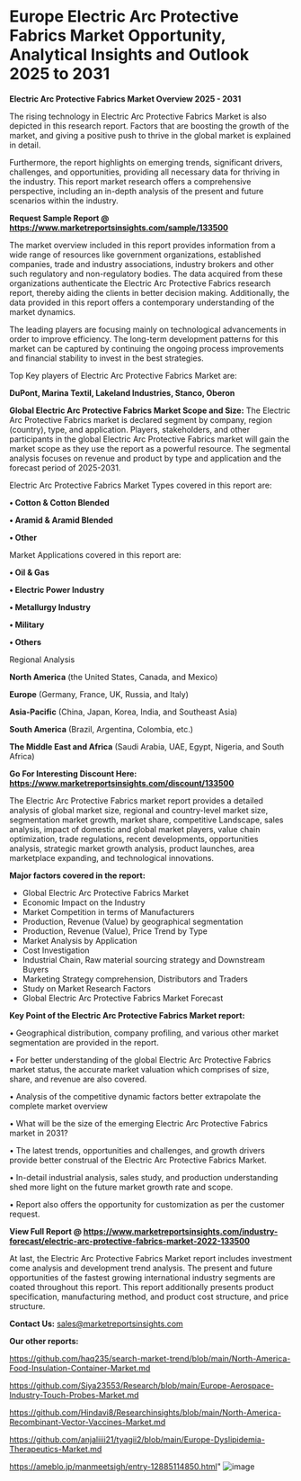 # Europe Electric Arc Protective Fabrics Market Opportunity, Analytical Insights and Outlook 2025 to 2031

<Strong> Electric Arc Protective Fabrics Market Overview 2025 - 2031</strong>

The rising technology in Electric Arc Protective Fabrics Market is also depicted in this research report. Factors that are boosting the growth of the market, and giving a positive push to thrive in the global market is explained in detail.

Furthermore, the report highlights on emerging trends, significant drivers, challenges, and opportunities, providing all necessary data for thriving in the industry. This report market research offers a comprehensive perspective, including an in-depth analysis of the present and future scenarios within the industry.

<strong>Request Sample Report @ <a href=https://www.marketreportsinsights.com/sample/133500>https://www.marketreportsinsights.com/sample/133500</a></strong>

The market overview included in this report provides information from a wide range of resources like government organizations, established companies, trade and industry associations, industry brokers and other such regulatory and non-regulatory bodies. The data acquired from these organizations authenticate the Electric Arc Protective Fabrics research report, thereby aiding the clients in better decision making. Additionally, the data provided in this report offers a contemporary understanding of the market dynamics.

The leading players are focusing mainly on technological advancements in order to improve efficiency. The long-term development patterns for this market can be captured by continuing the ongoing process improvements and financial stability to invest in the best strategies.

Top Key players of Electric Arc Protective Fabrics Market are:

<strong>DuPont, Marina Textil, Lakeland Industries, Stanco, Oberon</strong>

<strong><b>Global Electric Arc Protective Fabrics Market Scope and Size:</b></strong>
The Electric Arc Protective Fabrics market is declared segment by company, region (country), type, and application. Players, stakeholders, and other participants in the global Electric Arc Protective Fabrics market will gain the market scope as they use the report as a powerful resource. The segmental analysis focuses on revenue and product by type and application and the forecast period of 2025-2031.

Electric Arc Protective Fabrics Market Types covered in this report are:

<strong>• Cotton & Cotton Blended

• Aramid & Aramid Blended

• Other</strong>

Market Applications covered in this report are:

<strong>• Oil & Gas

• Electric Power Industry

• Metallurgy Industry

• Military

• Others</strong> 

Regional Analysis

<strong>North America</strong> (the United States, Canada, and Mexico)

<strong>Europe</strong> (Germany, France, UK, Russia, and Italy)

<strong>Asia-Pacific</strong> (China, Japan, Korea, India, and Southeast Asia)

<strong>South America</strong> (Brazil, Argentina, Colombia, etc.)

<strong>The Middle East and Africa</strong> (Saudi Arabia, UAE, Egypt, Nigeria, and South Africa)

<strong>Go For Interesting Discount Here: <a href=https://www.marketreportsinsights.com/discount/133500>https://www.marketreportsinsights.com/discount/133500</a></strong>

The Electric Arc Protective Fabrics market report provides a detailed analysis of global market size, regional and country-level market size, segmentation market growth, market share, competitive Landscape, sales analysis, impact of domestic and global market players, value chain optimization, trade regulations, recent developments, opportunities analysis, strategic market growth analysis, product launches, area marketplace expanding, and technological innovations.

<strong><b>Major factors covered in the report:</b></strong>
<ul>
  <li>Global Electric Arc Protective Fabrics Market </li>
  <li>Economic Impact on the Industry</li>
  <li>Market Competition in terms of Manufacturers</li>
  <li>Production, Revenue (Value) by geographical segmentation</li>
  <li>Production, Revenue (Value), Price Trend by Type</li>
  <li>Market Analysis by Application</li>
  <li>Cost Investigation</li>
  <li>Industrial Chain, Raw material sourcing strategy and Downstream Buyers</li>
  <li>Marketing Strategy comprehension, Distributors and Traders</li>
  <li>Study on Market Research Factors</li>
  <li>Global Electric Arc Protective Fabrics Market Forecast</li>
</ul>

<strong><b>Key Point of the Electric Arc Protective Fabrics Market report:</b></strong>

• Geographical distribution, company profiling, and various other market segmentation are provided in the report.

• For better understanding of the global Electric Arc Protective Fabrics market status, the accurate market valuation which comprises of size, share, and revenue are also covered.

• Analysis of the competitive dynamic factors better extrapolate the complete market overview

• What will be the size of the emerging Electric Arc Protective Fabrics market in 2031?

• The latest trends, opportunities and challenges, and growth drivers provide better construal of the Electric Arc Protective Fabrics Market.

• In-detail industrial analysis, sales study, and production understanding shed more light on the future market growth rate and scope.

• Report also offers the opportunity for customization as per the customer request.

<strong><b>View Full Report @ <a href=https://www.marketreportsinsights.com/industry-forecast/electric-arc-protective-fabrics-market-2022-133500>https://www.marketreportsinsights.com/industry-forecast/electric-arc-protective-fabrics-market-2022-133500</a></b></strong>


At last, the Electric Arc Protective Fabrics Market report includes investment come analysis and development trend analysis. The present and future opportunities of the fastest growing international industry segments are coated throughout this report. This report additionally presents product specification, manufacturing method, and product cost structure, and price structure.

<strong>Contact Us:</strong>
sales@marketreportsinsights.com

<strong>Our other reports:</strong>

<a href=https://github.com/haq235/search-market-trend/blob/main/North-America-Food-Insulation-Container-Market.md>https://github.com/haq235/search-market-trend/blob/main/North-America-Food-Insulation-Container-Market.md</a>

<a href=https://github.com/Siya23553/Research/blob/main/Europe-Aerospace-Industry-Touch-Probes-Market.md>https://github.com/Siya23553/Research/blob/main/Europe-Aerospace-Industry-Touch-Probes-Market.md</a>

<a href=https://github.com/Hindavi8/Researchinsights/blob/main/North-America-Recombinant-Vector-Vaccines-Market.md>https://github.com/Hindavi8/Researchinsights/blob/main/North-America-Recombinant-Vector-Vaccines-Market.md</a>

<a href=https://github.com/anjaliiii21/tyagii2/blob/main/Europe-Dyslipidemia-Therapeutics-Market.md>https://github.com/anjaliiii21/tyagii2/blob/main/Europe-Dyslipidemia-Therapeutics-Market.md</a>

<a href=https://ameblo.jp/manmeetsigh/entry-12885114850.html>https://ameblo.jp/manmeetsigh/entry-12885114850.html</a>"
![image](https://github.com/user-attachments/assets/14d03d88-6ef8-469a-ba3c-d5183536f999)
